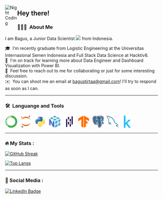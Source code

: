 <img alt="Night Coding" src="./assets/Hand%20Wave.gif" width='40' align="left"/><h2>Hey there!</h2>

### 👨🏻‍💻 &nbsp;About Me

I am Bagus, a Junior Data Scientist <img src="https://media.giphy.com/media/WUlplcMpOCEmTGBtBW/giphy.gif" width="30"> from Indonesia.

🎓 &nbsp;I'm recently graduate from Logistic Engineering at the Universitas Internasional Semen Indonesia and Full Stack Data Science at Hacktiv8.\
🌱 &nbsp;I'm on track for learning more about Data Engineer and Dashboard Visualization with Power BI.\
💬 &nbsp;Feel free to reach out to me for collaborating or just for some interesting discussion.\
✉️ &nbsp;You can shoot me an email at bagustirtaa@gmail.com! I'll try to respond as soon as I can.

---

### 🛠 &nbsp;Languange and Tools
<div>
  <img src="https://github.com/devicons/devicon/blob/master/icons/anaconda/anaconda-original.svg" title="Anaconda" **alt="Anaconda" width="40" height="40"/>&nbsp;
  <img src="https://github.com/devicons/devicon/blob/master/icons/jupyter/jupyter-original.svg" title="Jupyter" **alt="Jupyter" width="40" height="40"/>&nbsp;
  <img src="https://github.com/devicons/devicon/blob/master/icons/python/python-original.svg" title="Python" **alt="Python" width="40" height="40"/>&nbsp;
  <img src="https://github.com/devicons/devicon/blob/master/icons/numpy/numpy-original.svg" title="Numpy" **alt="Numpy" width="40" height="40"/>&nbsp;
  <img src="https://github.com/devicons/devicon/blob/master/icons/pandas/pandas-original.svg" title="Pandas" **alt="Pandas" width="40" height="40"/>&nbsp;
  <img src="https://github.com/devicons/devicon/blob/master/icons/tensorflow/tensorflow-original.svg" title="Tensorflow" **alt="Tensorflow" width="40" height="40"/>&nbsp;
  <img src="https://github.com/devicons/devicon/blob/master/icons/postgresql/postgresql-original.svg" title="PostgreSQL" **alt="PostgreSQL" width="40" height="40"/>&nbsp;
  <img src="https://github.com/devicons/devicon/blob/master/icons/mysql/mysql-original.svg" title="MySQL"  alt="MySQL" width="40" height="40"/>&nbsp;
  <img src="https://github.com/devicons/devicon/blob/master/icons/kaggle/kaggle-original.svg" title="Kaggle" **alt="Kaggle" width="40" height="40"/>
   
</div>

---

### :fire: My Stats :
[![GitHub Streak](http://github-readme-streak-stats.herokuapp.com?user=bagushakim-id&theme=dark&background=000000)](https://git.io/streak-stats)

[![Top Langs](https://github-readme-stats.vercel.app/api/top-langs/?username=bagushakim-id&layout=compact&theme=vision-friendly-dark)](https://github.com/bagushakim-id/github-readme-stats)

---

### :rocket: Social Media :
<div id="badges" align="">
  <a href="https://www.linkedin.com/in/bagushakimid/">
    <img src="https://img.shields.io/badge/LinkedIn-blue?style=for-the-badge&logo=linkedin&logoColor=white" alt="LinkedIn Badge"/>
  </a>
</div>
<img src="https://komarev.com/ghpvc/?username=bagushakim-id&style=flat-square&color=blue" alt=""/>

